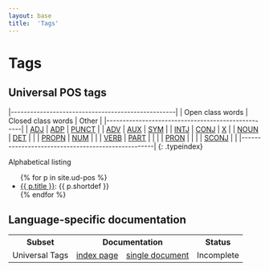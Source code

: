 ```yaml
---
layout: base
title:  'Tags'
---
```


# Tags

## Universal POS tags

|---------------------------------------------------|
| Open class words | Closed class words | Other     |
|---------------------------------------------------|
| [ADJ]()          | [ADP]()            | [PUNCT]() |
| [ADV]()          | [AUX]()            | [SYM]()   |
| [INTJ]()         | [CONJ]()           | [X]()     |
| [NOUN]()         | [DET]()            |           |
| [PROPN]()        | [NUM]()            |           |
| [VERB]()         | [PART]()           |           |
|                  | [PRON]()           |           |
|                  | [SCONJ]()          |           |
|---------------------------------------------------|
{: .typeindex}

Alphabetical listing

<ul>
{% for p in site.ud-pos %}
  <li><a href="{{ p.url | remove_first:'/' }}">{{ p.title }}</a>: {{ p.shortdef }}</li>
{% endfor %}
</ul>

## Language-specific documentation

<table id="indextable">
<tr>
  <th>Subset</th>
  <th colspan="2">Documentation</th>
  <th>Status</th>
</tr>
<tr>
  <td class="right">Universal Tags</td>
  <td><a href="ud-pos-index.html">index page</a></td>
  <td><a href="ud-pos-all.html">single document</a></td>
  <td class="partial">Incomplete</td>
</tr>
</table>

